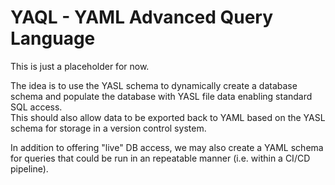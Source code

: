 # YAQL - YAML Advanced Query Language

This is just a placeholder for now.  

The idea is to use the YASL schema to dynamically create a database schema and populate the database with YASL file data enabling standard SQL access.  
This should also allow data to be exported back to YAML based on the YASL schema for storage in a version control system.

In addition to offering "live" DB access, we may also create a YAML schema for queries that could be run in an repeatable manner (i.e. within a CI/CD pipeline).